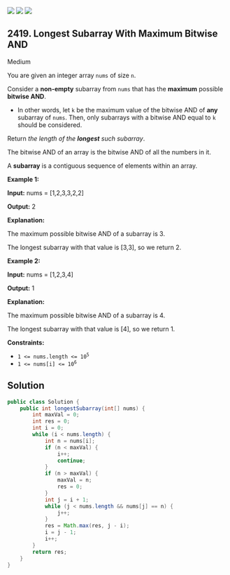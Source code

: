 [![](https://img.shields.io/github/stars/javadev/LeetCode-in-Java?label=Stars&style=flat-square)](https://github.com/javadev/LeetCode-in-Java)
[![](https://img.shields.io/github/forks/javadev/LeetCode-in-Java?label=Fork%20me%20on%20GitHub%20&style=flat-square)](https://github.com/javadev/LeetCode-in-Java/fork)
[![](https://img.shields.io/badge/-LeetCode%20in%20Kotlin-blue?style=flat-square)](https://github.com/javadev/LeetCode-in-Kotlin)

## 2419\. Longest Subarray With Maximum Bitwise AND

Medium

You are given an integer array `nums` of size `n`.

Consider a **non-empty** subarray from `nums` that has the **maximum** possible **bitwise AND**.

*   In other words, let `k` be the maximum value of the bitwise AND of **any** subarray of `nums`. Then, only subarrays with a bitwise AND equal to `k` should be considered.

Return _the length of the **longest** such subarray_.

The bitwise AND of an array is the bitwise AND of all the numbers in it.

A **subarray** is a contiguous sequence of elements within an array.

**Example 1:**

**Input:** nums = [1,2,3,3,2,2]

**Output:** 2

**Explanation:**

The maximum possible bitwise AND of a subarray is 3.

The longest subarray with that value is [3,3], so we return 2. 

**Example 2:**

**Input:** nums = [1,2,3,4]

**Output:** 1

**Explanation:**

The maximum possible bitwise AND of a subarray is 4.

The longest subarray with that value is [4], so we return 1. 

**Constraints:**

*   <code>1 <= nums.length <= 10<sup>5</sup></code>
*   <code>1 <= nums[i] <= 10<sup>6</sup></code>

## Solution

```java
public class Solution {
    public int longestSubarray(int[] nums) {
        int maxVal = 0;
        int res = 0;
        int i = 0;
        while (i < nums.length) {
            int n = nums[i];
            if (n < maxVal) {
                i++;
                continue;
            }
            if (n > maxVal) {
                maxVal = n;
                res = 0;
            }
            int j = i + 1;
            while (j < nums.length && nums[j] == n) {
                j++;
            }
            res = Math.max(res, j - i);
            i = j - 1;
            i++;
        }
        return res;
    }
}
```